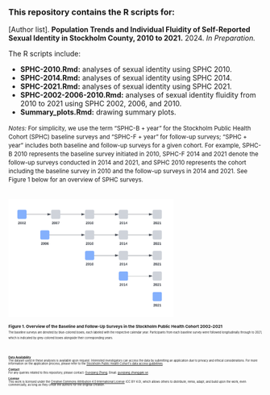 ### This repository contains the R scripts for:

[Author list]. **Population Trends and Individual Fluidity of Self-Reported Sexual Identity in Stockholm County, 2010 to 2021.** 2024. _In Preparation._

The R scripts include:
* **SPHC-2010.Rmd:** analyses of sexual identity using SPHC 2010.
* **SPHC-2014.Rmd:** analyses of sexual identity using SPHC 2014.
* **SPHC-2021.Rmd:** analyses of sexual identity using SPHC 2021.
* **SPHC-2002-2006-2010.Rmd:** analyses of sexual identity fluidity from 2010 to 2021 using SPHC 2002, 2006, and 2010.
* **Summary_plots.Rmd:** drawing summary plots.

<small>_Notes:_ For simplicity, we use the term “SPHC-B + year” for the Stockholm Public Health Cohort (SPHC) baseline surveys and “SPHC-F + year” for follow-up surveys; “SPHC + year” includes both baseline and follow-up surveys for a given cohort. For example, SPHC-B 2010 represents the baseline survey initiated in 2010, SPHC-F 2014 and 2021 denote the follow-up surveys conducted in 2014 and 2021, and SPHC 2010 represents the cohort including the baseline survey in 2010 and the follow-up surveys in 2014 and 2021. See Figure 1 below for an overview of SPHC surveys.<small>

<br>

<img src="images/SPHC_overview.png" width="65%" height="auto">

<small>**Figure 1. Overview of the Baseline and Follow-Up Surveys in the Stockholm Public Health Cohort 2002–2021**<br><small>
<small>The baseline surveys are denoted by blue-colored boxes, each labeled with the respective calendar year. Participants from each baseline survey were followed longitudinally through to 2021, which is indicated by grey-colored boxes alongside their corresponding years.<small>

<br>

**Data Availability**<br>
The dataset used in these analyses is available upon request. Interested investigators can access the data by submitting an application due to privacy and ethical considerations. For more information on the application process, please refer to the [Stockholm Public Health Cohort's data access guidelines](https://www.ces.regionstockholm.se/projekt-och-uppdrag/halsa-stockholm/SPHC-data/).

**Contact**<br>
For any queries related to this repository, please contact: [Guoqiang Zhang](https://ki.se/en/people/guoqiang-zhang), Email: guoqiang.zhang@ki.se.

**License**<br>
This work is licensed under the [Creative Commons Attribution 4.0 International License](https://creativecommons.org/licenses/by/4.0/) (CC BY 4.0), which allows others to distribute, remix, adapt, and build upon the work, even commercially, as long as they credit the authors for the original creation.
